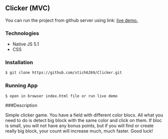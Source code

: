## Clicker (MVC)

You can run the project from github server using link: [live demo.](http://stich6269.github.io/Clicker/) 

### Technologies

- Native JS 5.1
- CSS

### Installation

```sh
$ git clone https://github.com/stich6269/Clicker.git
```

### Running App

```sh
$ open in browser index.html file or run live demo
```

###Description

Simple clicker game. You have a field with different color blocs. All what you need to do
is detect big block with the same color and click on them. If bloc is small, you will not have
any bonus points, but if you will find or create really big block, your count will increase
much, much faster. Good luck!
